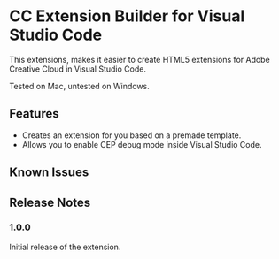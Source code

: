 # CC Extension Builder for Visual Studio Code

This extensions, makes it easier to create HTML5 extensions for Adobe Creative Cloud in Visual Studio Code.

Tested on Mac, untested on Windows.

## Features

- Creates an extension for you based on a premade template.
- Allows you to enable CEP debug mode inside Visual Studio Code.

## Known Issues

## Release Notes

### 1.0.0

Initial release of the extension.